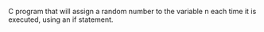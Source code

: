 C program that will assign a random number to the variable n each time it is executed, using an if statement.
